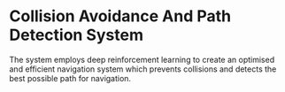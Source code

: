 # Collision Avoidance And Path Detection System
The system employs deep reinforcement learning to create an optimised and efficient navigation system which prevents collisions and detects the best possible path for navigation.
